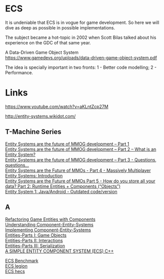 # ECS

It is undeniable that ECS is in vogue for game development. So here we will dive as deep as possible in possible implementations.

The subject became a hot-topic in 2002 when Scott Bilas talked about his experience on the GDC of that same year.

A Data-Driven Game Object System
https://www.gamedevs.org/uploads/data-driven-game-object-system.pdf

The idea is specially important in two fronts:
1 - Better code modelling;
2 - Performance.

# Links

https://www.youtube.com/watch?v=aKLntZcp27M

http://entity-systems.wikidot.com/
## T-Machine Series

[Entity Systems are the future of MMOG development – Part 1](http://t-machine.org/index.php/2007/09/03/entity-systems-are-the-future-of-mmog-development-part-1)  
[Entity Systems are the future of MMOG development – Part 2 – What is an Entity System?](http://t-machine.org/index.php/2007/11/11/entity-systems-are-the-future-of-mmog-development-part-2)  
[Entity Systems are the future of MMOG development – Part 3 - Questions, questions…](http://t-machine.org/index.php/2007/12/22/entity-systems-are-the-future-of-mmog-development-part-3)  
[Entity Systems are the Future of MMOs - Part 4 - Massively Multiplayer Entity Systems: Introduction](http://t-machine.org/index.php/2008/03/13/entity-systems-are-the-future-of-mmos-part-4)  
[Entity Systems are the Future of MMOs Part 5 - How do you store all your data? Part 2: Runtime Entities + Components (“Objects”)](http://t-machine.org/index.php/2009/10/26/entity-systems-are-the-future-of-mmos-part-5)  
[Entity System 1: Java/Android - Outdated code/version](http://t-machine.org/index.php/2010/05/09/entity-system-1-javaandroid)  

## A

[Refactoring Game Entities with Components](http://cowboyprogramming.com/2007/01/05/evolve-your-heirachy)  
[Understanding Component-Entity-Systems](https://www.gamedev.net/articles/programming/general-and-gameplay-programming/understanding-component-entity-systems-r3013)  
[Implementing Component-Entity-Systems](https://www.gamedev.net/articles/programming/general-and-gameplay-programming/implementing-component-entity-systems-r3382)  
[Entities-Parts I: Game Objects](https://www.gamedev.net/articles/programming/general-and-gameplay-programming/entities-parts-i-game-objects-r3596)  
[Entities-Parts II: Interactions](https://www.gamedev.net/articles/programming/general-and-gameplay-programming/entities-parts-ii-interactions-r3617)  
[Entities-Parts III: Serialization](https://www.gamedev.net/articles/programming/general-and-gameplay-programming/entities-parts-iii-serialization-using-jaxb-r3663)  
[A SIMPLE ENTITY COMPONENT SYSTEM (ECS) C++](https://austinmorlan.com/posts/entity_component_system)  

[ECS Benchmark](https://github.com/lschmierer/ecs_bench)  
[ECS legion](https://github.com/TomGillen/legion)  
[ECS hecs](https://github.com/ralith/hecs)  


